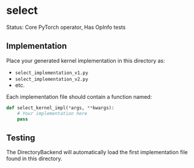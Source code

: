 # select

Status: Core PyTorch operator, Has OpInfo tests

## Implementation

Place your generated kernel implementation in this directory as:
- `select_implementation_v1.py`
- `select_implementation_v2.py`
- etc.

Each implementation file should contain a function named:
```python
def select_kernel_impl(*args, **kwargs):
    # Your implementation here
    pass
```

## Testing

The DirectoryBackend will automatically load the first implementation file found in this directory.

